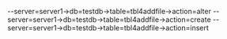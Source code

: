 --server=server1->db=testdb->table=tbl4addfile->action=alter
--server=server1->db=testdb->table=tbl4addfile->action=create
--server=server1->db=testdb->table=tbl4addfile->action=insert